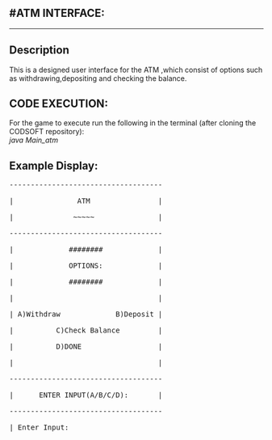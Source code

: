 #ATM INTERFACE:
---------------
--------------

Description
-----------
This is a designed user interface for the ATM ,which consist of options such as withdrawing,depositing and checking the balance.


CODE EXECUTION:
------
For the game to execute run the following in the terminal (after cloning the CODSOFT repository):<br>
*java Main_atm*

Example Display:
---------
<pre>
------------------------------------<br>
|               ATM                |<br>
|              ~~~~~               |<br>
------------------------------------<br>
|             ########             |<br>
|             OPTIONS:             |<br>
|             ########             |<br>
|                                  |<br>
| A)Withdraw             B)Deposit |<br>
|          C)Check Balance         |<br>
|          D)DONE                  |<br>
|                                  |<br>
------------------------------------<br>
|      ENTER INPUT(A/B/C/D):       |<br>
------------------------------------<br>
| Enter Input: <br>
</pre>